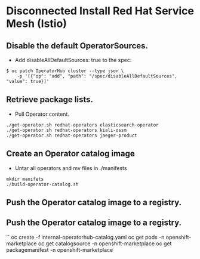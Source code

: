 # Disconnected Install Red Hat Service Mesh (Istio)

## Disable the default OperatorSources.
* Add disableAllDefaultSources: true to the spec:

```
$ oc patch OperatorHub cluster --type json \
    -p '[{"op": "add", "path": "/spec/disableAllDefaultSources", "value": true}]'
```

## Retrieve package lists.
* Pull Operator content.

```
./get-operator.sh redhat-operators elasticsearch-operator
./get-operator.sh redhat-operators kiali-ossm
./get-operator.sh redhat-operators jaeger-product

```

## Create an Operator catalog image
* Untar all operators and mv files in ./manifests 

```
mkdir manifets
./build-operator-catalog.sh 

```

## Push the Operator catalog image to a registry.

## Push the Operator catalog image to a registry. 

``
oc create -f internal-operatorhub-catalog.yaml
oc get pods -n openshift-marketplace
oc get catalogsource -n openshift-marketplace
oc get packagemanifest -n openshift-marketplace

```


